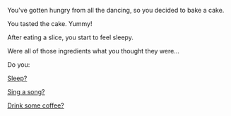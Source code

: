 You've gotten hungry from all the dancing, so you decided to bake a cake.

You tasted the cake. Yummy!

After eating a slice, you start to feel sleepy.

Were all of those ingredients what you thought they were...

Do you:

[Sleep?](../../sleep/marshmallow.md)

[Sing a song?](../../sing-song/sing.md)

[Drink some coffee?](../../coffee/coffee.md)
